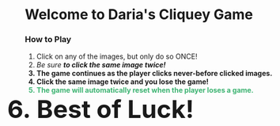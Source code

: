 <h1> Welcome to Daria's Cliquey Game</h1>

<h3><strong>How to Play</strong></h3>

<ol>
<li>Click on any of the images, but only do so ONCE!</li>
<li><em>Be sure <u><strong>
<NOT</strong></u> to click the same image twice!</em></li>
<li>The game continues as the player clicks never-before clicked images.</li>
<li>Click the same image twice and you lose the game!</li>
<li style="color:MediumSeaGreen;">The game will automatically reset when the player loses a game.</li>
<li style="font-size:50px;">Best of Luck!</li>
</ol>

